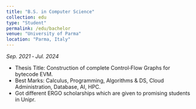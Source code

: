 ```yaml
---
title: "B.S. in Computer Science"
collection: edu
type: "Student"
permalink: /edu/bachelor
venue: "University of Parma"
location: "Parma, Italy"
---
```


_Sep. 2021 ‑ Jul. 2024_
* Thesis Title: Construction of complete Control‑Flow Graphs for bytecode EVM.
* Best Marks: Calculus, Programming, Algorithms & DS, Cloud Administration, Database, AI, HPC.
* Got different ERGO scholarships which are given to promising students in Unipr.